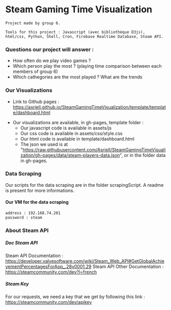 # Steam Gaming Time Visualization
```
Project made by group 6.

Tools for this project : Javascript (avec bibliothèque D3js), html/css, Python, Shell, Cron, Firebase Realtime Database, Steam API.

```



### Questions our project will answer : 
+ How often do we play video games ?
+ Which person play the most ? (playing time comparison between each members of group 6)
+ Which cathegories are the most played ? What are the trends


### Our Visualizations 
* Link to Github pages : https://asriell.github.io/SteamGamingTimeVisualization/template/template/dashboard.html

+ Our visualizations are available, in gh-pages, template folder :
  - Our javascript code is available in assets/js
  - Our css code  is available in assets/css/style.css
  - Our html code is available in template/dashboard.html
  - The json we used is at "https://raw.githubusercontent.com/Asriell/SteamGamingTimeVisualization/gh-pages/data/steam-players-data.json", or in the folder data in gh-pages.

### Data Scraping 

Our scripts for the data scraping are in the folder scrapingScript. A readme is present for more informations.

#### Our VM for the data scraping
```
address : 192.168.74.201
password : steam
```


### About Steam API

##### Doc Steam API
Steam API Documentation : https://developer.valvesoftware.com/wiki/Steam_Web_API#GetGlobalAchievementPercentagesForApp_.28v0001.29
Steam API Other Documentation : https://steamcommunity.com/dev?l=french
##### Steam Key
For our requests, we need a key that we get by following this link : https://steamcommunity.com/dev/apikey
